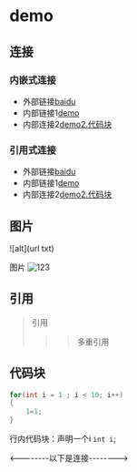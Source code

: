 # demo

## 连接
### 内嵌式连接
- 外部链接[baidu](www.baidu.com)
- 内部链接1[demo](demo.dm)
- 内部连接2[demo2.代码块](demo2.dm#代码块)

### 引用式连接
- 外部链接[baidu](baidu)
- 内部链接1[demo](demo)
- 内部连接2[demo2.代码块](demo2)

## 图片
![alt](url txt)

图片 ![123](https://img-blog.csdn.net/20170829161600211)




## 引用
> 引用
>>> 多重引用



## 代码块
```Java
for(int i = 1 ; i < 10; i++)
{
	1=1;
}
```

行内代码块：声明一个i `int i`;






 <--------以下是连接-------->
 
 [baidu]: www.baidu.com